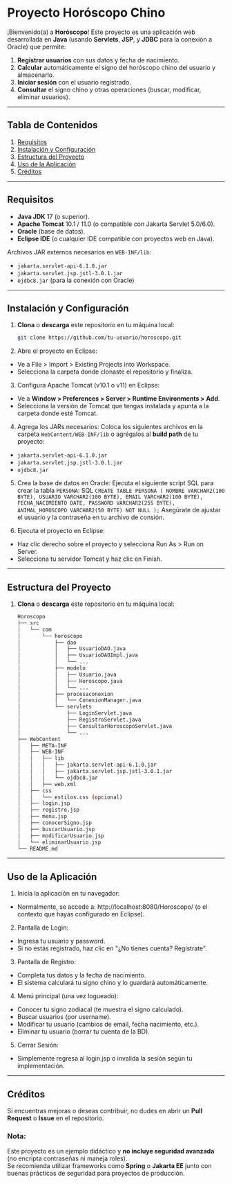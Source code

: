 # Proyecto Horóscopo Chino

¡Bienvenido(a) a **Horóscopo**! Este proyecto es una aplicación web desarrollada en **Java** (usando **Servlets**, **JSP**, y **JDBC** para la conexión a Oracle) que permite:

1. **Registrar usuarios** con sus datos y fecha de nacimiento.  
2. **Calcular** automáticamente el signo del horóscopo chino del usuario y almacenarlo.  
3. **Iniciar sesión** con el usuario registrado.  
4. **Consultar** el signo chino y otras operaciones (buscar, modificar, eliminar usuarios).  

---

## Tabla de Contenidos
1. [Requisitos](#requisitos)  
2. [Instalación y Configuración](#instalación-y-configuración)  
3. [Estructura del Proyecto](#estructura-del-proyecto)  
4. [Uso de la Aplicación](#uso-de-la-aplicación)  
6. [Créditos](#créditos)  

---

## Requisitos

- **Java JDK** 17 (o superior).  
- **Apache Tomcat** 10.1 / 11.0 (o compatible con Jakarta Servlet 5.0/6.0).  
- **Oracle** (base de datos).  
- **Eclipse IDE** (o cualquier IDE compatible con proyectos web en Java).  

Archivos JAR externos necesarios en `WEB-INF/lib`:
- `jakarta.servlet-api-6.1.0.jar`  
- `jakarta.servlet.jsp.jstl-3.0.1.jar`  
- `ojdbc8.jar` (para la conexión con Oracle)

---

## Instalación y Configuración

1. **Clona** o **descarga** este repositorio en tu máquina local:
   ```bash
   git clone https://github.com/tu-usuario/horoscopo.git
   
2. Abre el proyecto en Eclipse:
- Ve a File > Import > Existing Projects into Workspace.
- Selecciona la carpeta donde clonaste el repositorio y finaliza.

3. Configura Apache Tomcat (v10.1 o v11) en Eclipse:
- Ve a **Window > Preferences > Server > Runtime Environments > Add**.
- Selecciona la versión de Tomcat que tengas instalada y apunta a la carpeta donde esté Tomcat.

4. Agrega los JARs necesarios:
Coloca los siguientes archivos en la carpeta `WebContent/WEB-INF/lib` o agrégalos al **build path** de tu proyecto:

- `jakarta.servlet-api-6.1.0.jar`
- `jakarta.servlet.jsp.jstl-3.0.1.jar`
- `ojdbc8.jar`

5. Crea la base de datos en Oracle:
Ejecuta el siguiente script SQL para crear la tabla `PERSONA`:
SQL
`CREATE TABLE PERSONA (
    NOMBRE VARCHAR2(100 BYTE),
    USUARIO VARCHAR2(100 BYTE),
    EMAIL VARCHAR2(100 BYTE),
    FECHA_NACIMIENTO DATE,
    PASSWORD VARCHAR2(255 BYTE),
    ANIMAL_HOROSCOPO VARCHAR2(50 BYTE) NOT NULL
);`
Asegúrate de ajustar el usuario y la contraseña en tu archivo de consión.

5. Ejecuta el proyecto en Eclipse:
- Haz clic derecho sobre el proyecto y selecciona Run As > Run on Server.
- Selecciona tu servidor Tomcat y haz clic en Finish.

---

## Estructura del Proyecto

1. **Clona** o **descarga** este repositorio en tu máquina local:
   ```bash
   Horoscopo
   ├── src
   │   └── com
   │       └── horoscopo
   │           ├── dao
   │           │   ├── UsuarioDAO.java
   │           │   ├── UsuarioDAOImpl.java
   │           │   └── ...
   │           ├── modelo
   │           │   ├── Usuario.java
   │           │   ├── Horoscopo.java
   │           │   └── ...
   │           ├── procesaconexion
   │           │   └── ConexionManager.java
   │           └── servlets
   │               ├── LoginServlet.java
   │               ├── RegistroServlet.java
   │               ├── ConsultarHoroscopoServlet.java
   │               └── ...
   ├── WebContent
   │   ├── META-INF
   │   ├── WEB-INF
   │   │   ├── lib
   │   │   │   ├── jakarta.servlet-api-6.1.0.jar
   │   │   │   ├── jakarta.servlet.jsp.jstl-3.0.1.jar
   │   │   │   └── ojdbc8.jar
   │   │   ├── web.xml
   │   ├── css
   │   │   └── estilos.css (opcional)
   │   ├── login.jsp
   │   ├── registro.jsp
   │   ├── menu.jsp
   │   ├── conocerSigno.jsp
   │   ├── buscarUsuario.jsp
   │   ├── modificarUsuario.jsp
   │   └── eliminarUsuario.jsp
   └── README.md

---

## Uso de la Aplicación

1. Inicia la aplicación en tu navegador:
- Normalmente, se accede a:
http://localhost:8080/Horoscopo/
(o el contexto que hayas configurado en Eclipse).

2. Pantalla de Login:
- Ingresa tu usuario y password.
- Si no estás registrado, haz clic en "¿No tienes cuenta? Regístrate".

3. Pantalla de Registro:
- Completa tus datos y la fecha de nacimiento.
- El sistema calculará tu signo chino y lo guardará automáticamente.

4. Menú principal (una vez logueado):
- Conocer tu signo zodiacal (te muestra el signo calculado). 
- Buscar usuarios (por username).
- Modificar tu usuario (cambios de email, fecha nacimiento, etc.).
- Eliminar tu usuario (borrar tu cuenta de la BD).

5. Cerrar Sesión:
- Simplemente regresa al login.jsp o invalida la sesión según tu implementación.

---

## Créditos

Si encuentras mejoras o deseas contribuir, no dudes en abrir un **Pull Request** o **Issue** en el repositorio.

### Nota:
Este proyecto es un ejemplo didáctico y **no incluye seguridad avanzada** (no encripta contraseñas ni maneja roles).  
Se recomienda utilizar frameworks como **Spring** o **Jakarta EE** junto con buenas prácticas de seguridad para proyectos de producción.
